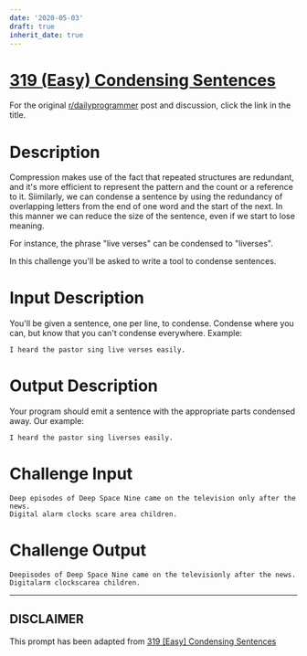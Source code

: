 ```yaml
---
date: '2020-05-03'
draft: true
inherit_date: true
---
```


# [319 (Easy) Condensing Sentences](https://www.reddit.com/r/dailyprogrammer/comments/6grwny/20170612_challenge_319_easy_condensing_sentences/)

For the original [r/dailyprogrammer](https://www.reddit.com/r/dailyprogrammer/) post and discussion, click the link in the title.

# Description
Compression makes use of the fact that repeated structures are redundant, and it's more efficient to represent the pattern and the count or a reference to it. Siimilarly, we can condense a sentence by using the redundancy of overlapping letters from the end of one word and the start of the next. In this manner we can reduce the size of the sentence, even if we start to lose meaning. 

For instance, the phrase "live verses" can be condensed to "liverses". 

In this challenge you'll be asked to write a tool to condense sentences.

# Input Description
You'll be given a sentence, one per line, to condense. Condense where you can, but know that you can't condense everywhere. Example:


```
I heard the pastor sing live verses easily.
```
# Output Description
Your program should emit a sentence with the appropriate parts condensed away. Our example:


```
I heard the pastor sing liverses easily.
```
# Challenge Input

```
Deep episodes of Deep Space Nine came on the television only after the news.
Digital alarm clocks scare area children.
```
# Challenge Output

```
Deepisodes of Deep Space Nine came on the televisionly after the news.
Digitalarm clockscarea children.
```

----
## **DISCLAIMER**
This prompt has been adapted from [319 [Easy] Condensing Sentences](https://www.reddit.com/r/dailyprogrammer/comments/6grwny/20170612_challenge_319_easy_condensing_sentences/
)
